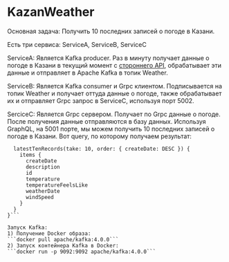 # KazanWeather

Основная задача:  Получить 10 последних записей о погоде в Казани.

Есть три сервиса: ServiceA, ServiceB, ServiceC

ServiceA: Является Kafka producer. Раз в минуту получает данные о погоде в Казани в текущий момент с [стороннего API](https://openweathermap.org/), обрабатывает эти данные и отправляет в Apache Kafka в топик Weather.

ServiceB: Является Kafka consumer и Grpc клиентом. Подписывается на топик Weather и получает оттуда данные о погоде, также обрабатывает их и отправляет Grpc запрос в ServiceC, используя порт 5002.

SerciceC: Является Grpc сервером. Получает по Grpc данные о погоде. После получения данные отправляются в базу данных. Используя GraphQL, на 5001 порте, мы можем получить 10 последних записей о погоде в Казани.
Вот query, по которому получаем результат:
```query {
  latestTenRecords(take: 10, order: { createDate: DESC }) {
    items {
      createDate
      description
      id
      temperature
      temperatureFeelsLike
      weatherDate
      windSpeed
    }
  }
}```

Запуск Kafka:
1) Получение Docker образа:
```docker pull apache/kafka:4.0.0```
2) Запуск контейнера Kafka в Docker:
```docker run -p 9092:9092 apache/kafka:4.0.0```
